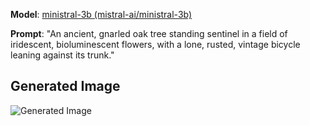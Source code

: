 **Model**: [ministral-3b (mistral-ai/ministral-3b)](https://github.com/marketplace/models/azureml-mistral/Ministral-3B)

**Prompt**: "An ancient, gnarled oak tree standing sentinel in a field of iridescent, bioluminescent flowers, with a lone, rusted, vintage bicycle leaning against its trunk."

## Generated Image

![Generated Image](./images/generated-1754357581330-8sbd0a.png)
